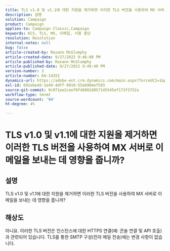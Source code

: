 ```yaml
---
title: TLS v1.0 및 v1.1에 대한 지원을 제거하면 이러한 TLS 버전을 사용하여 MX 서버로 이메일을 보내는 데 영향을 줍니까?
description: 설명
solution: Campaign
product: Campaign
applies-to: Campaign Classic,Campaign
keywords: KCS, TLS, MX, 이메일, 사용 중단
resolution: Resolution
internal-notes: null
bug: false
article-created-by: Roxann McGlumphy
article-created-date: 9/27/2022 9:46:08 PM
article-published-by: Roxann McGlumphy
article-published-date: 9/27/2022 9:49:49 PM
version-number: 3
article-number: KA-14352
dynamics-url: https://adobe-ent.crm.dynamics.com/main.aspx?forceUCI=1&pagetype=entityrecord&etn=knowledgearticle&id=e75a27cb-ad3e-ed11-9db1-00224808613b
exl-id: 692ebedd-1e49-4dff-9910-55e6904ef593
source-git-commit: 9c971ee2ceef8f48902d857145545ef173f3752a
workflow-type: tm+mt
source-wordcount: '94'
ht-degree: 4%

---
```


# TLS v1.0 및 v1.1에 대한 지원을 제거하면 이러한 TLS 버전을 사용하여 MX 서버로 이메일을 보내는 데 영향을 줍니까?

## 설명


TLS v1.0 및 v1.1에 대한 지원을 제거하면 이러한 TLS 버전을 사용하여 MX 서버로 이메일을 보내는 데 영향을 줍니까?


## 해상도


아니요. 이러한 TLS 버전은 인스턴스에 대한 HTTPS 연결(예: 콘솔 연결 및 API 호출)과 관련되어 있습니다. TLS를 통한 SMTP 구성(전자 메일 전송)에는 변경 사항이 없습니다.
